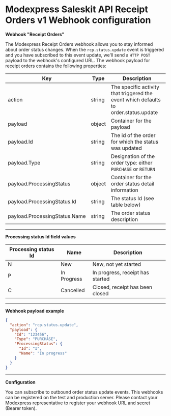 # Modexpress Saleskit API Receipt Orders v1 Webhook configuration

**Webhook "Receipt Orders"**

The Modexpress Receipt Orders webhook allows you to stay informed about order status changes. When the `rcp.status.update` event is triggered and you have subscribed to this event update, we&#39;ll send a `HTTP POST` payload to the webhook&#39;s configured URL. The webhook payload for receipt orders contains the following properties:

| **Key**                       | **Type** | **Description**                                                                      |
| ----------------------------- | -------- | ------------------------------------------------------------------------------------ |
| action                        | string   | The specific activity that triggered the event which defaults to order.status.update |
| payload                       | object   | Container for the payload                                                            |
| payload.Id                    | string   | The id of the order for which the status was updated                                 |
| payload.Type                  | string   | Designation of the order type: either `PURCHASE` or `RETURN`                         |
| payload.ProcessingStatus      | object   | Container for the order status detail information                                    |
| payload.ProcessingStatus.Id   | string   | The status Id (see table below)                                                      |
| payload.ProcessingStatus.Name | string   | The order status description                                                         |

---

**Processing status Id field values**

| **Processing status Id**  | **Name**    | **Description** |
| --------------------------| ----------- |------------------
| N                         | New         | New, not yet started
| P                         | In Progress | In progress, receipt has started
| C                         | Cancelled   | Closed, receipt has been closed

---

**Webhook payload example**

```json
{
  "action": "rcp.status.update",
  "payload": {
    "Id": "123456",
    "Type": "PURCHASE",
    "ProcessingStatus": {
      "Id": "I",
      "Name": "In progress"
    }
  }
}
```

---

**Configuration**

You can subscribe to outbound order status update events. This webhooks can be registered on the test and production server. Please contact your Modexpress representative to register your webhook URL and secret (Bearer token).
